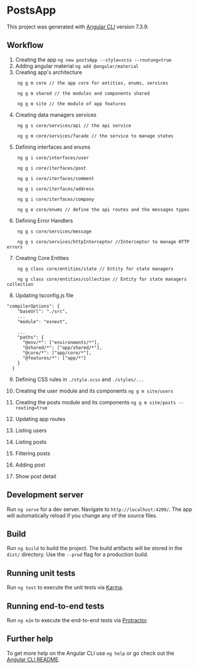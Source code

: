 # PostsApp

This project was generated with [Angular CLI](https://github.com/angular/angular-cli) version 7.3.9.

## Workflow
1. Creating the app `ng new postsApp --style=scss --routung=true` 	
2. Adding angular material `ng add @angular/material `
3. Creating app's architecture
````
	ng g m core // the app core for entities, enums, services

	ng g m shared // the modules and components shared

	ng g m site // the module of app features

````
4. Creating data managers services
````
	ng g s core/services/api // the api service

	ng g m core/services/facade // the service to manage states	

````

5. Defining interfaces and enums
````
	ng g i core/interfaces/user

	ng g i core/iterfaces/post

	ng g i core/iterfaces/comment

	ng g i core/iterfaces/address

	ng g i core/iterfaces/company

	ng g e core/enums // define the api routes and the messages types

````

6. Defining Error Handlers
````
	ng g s core/services/message

	ng g s core/services/httpInterceptor //Interceptor to manage HTTP errors

````

7. Creating Core Entities
````
	ng g class core/entities/state // Entity for state managers

	ng g class core/entities/collection // Entity for state managers collection

````
8. Updating tsconfig.js file
````
"compilerOptions": {
    "baseUrl": "./src",
    ...
    "module": "esnext",
    
    ...
    "paths": {
      "@env/*": ["environments/*"],
      "@shared/*": ["app/shared/*"],
      "@core/*": ["app/core/*"],
      "@features/*": ["app/*"]      
    }
  }
  ````
9. Defining CSS rules in ``./style.scss`` and ``./styles/...``

10. Creating the user module and its components ``ng g m site/users``

11. Creating the posts module and its components ``ng g m site/posts --routing=true``

12. Updating app routes

13. Listing users

14. Listing posts

15. Filtering posts

14. Adding post

15. Show post detail


## Development server

Run `ng serve` for a dev server. Navigate to `http://localhost:4200/`. The app will automatically reload if you change any of the source files.

## Build

Run `ng build` to build the project. The build artifacts will be stored in the `dist/` directory. Use the `--prod` flag for a production build.

## Running unit tests

Run `ng test` to execute the unit tests via [Karma](https://karma-runner.github.io).

## Running end-to-end tests

Run `ng e2e` to execute the end-to-end tests via [Protractor](http://www.protractortest.org/).

## Further help

To get more help on the Angular CLI use `ng help` or go check out the [Angular CLI README](https://github.com/angular/angular-cli/blob/master/README.md).
